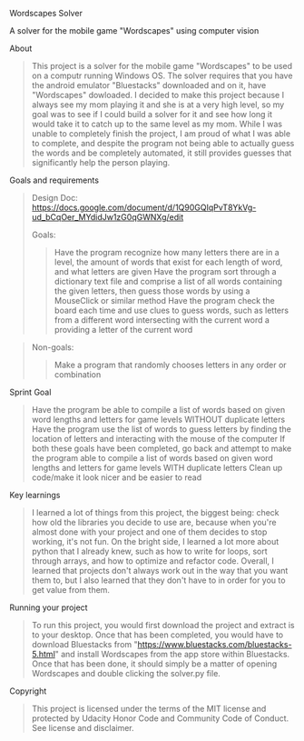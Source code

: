 Wordscapes Solver

A solver for the mobile game "Wordscapes" using computer vision

About
>This project is a solver for the mobile game "Wordscapes" to be used on a computr running Windows OS. The solver requires that you have the android emulator "Bluestacks" downloaded and on it, have "Wordscapes" dowloaded. I decided to make this project because I always see my mom playing it and she is at a very high level, so my goal was to see if I could build a solver for it and see how long it would take it to catch up to the same level as my mom. While I was unable to completely finish the project, I am proud of what I was able to complete, and despite the program not being able to actually guess the words and be completely automated, it still provides guesses that significantly help the person playing.


Goals and requirements
>Design Doc: https://docs.google.com/document/d/1Q90GQIqPvT8YkVg-ud_bCqOer_MYdidJw1zG0qGWNXg/edit
>
>Goals:
>> Have the program recognize how many letters there are in a level, the amount of words that exist for each length of word, and what letters are given
>> Have the program sort through a dictionary text file and comprise a list of all words containing the given letters, then guess those words by using a MouseClick or similar method
>> Have the program check the board each time and use clues to guess words, such as letters from a different word intersecting with the current word a providing a letter of the current word

>Non-goals: 
>> Make a program that randomly chooses letters in any order or combination


Sprint Goal
> Have the program be able to compile a list of words based on given word lengths and letters for game levels WITHOUT duplicate letters
> Have the program use the list of words to guess letters by finding the location of letters and interacting with the mouse of the computer
> If both these goals have been completed, go back and attempt to make the program able to compile a list of words based on given word lengths and letters for game levels WITH duplicate letters
> Clean up code/make it look nicer and be easier to read


Key learnings
>I learned a lot of things from this project, the biggest being: check how old the libraries you decide to use are, because when you're almost done with your project and one of them decides to stop working, it's not fun. On the bright side, I learned a lot more about python that I already knew, such as how to write for loops, sort through arrays, and how to optimize and refactor code. Overall, I learned that projects don't always work out in the way that you want them to, but I also learned that they don't have to in order for you to get value from them.


Running your project
>To run this project, you would first download the project and extract is to your desktop. Once that has been completed, you would have to download Bluestacks from "https://www.bluestacks.com/bluestacks-5.html" and install Wordscapes from the app store within Bluestacks. Once that has been done, it should simply be a matter of opening Wordscapes and double clicking the solver.py file.


Copyright
>This project is licensed under the terms of the MIT license and protected by Udacity Honor Code and Community Code of Conduct. See license and disclaimer.

